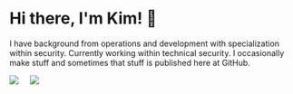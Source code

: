 <h1> Hi there, I'm Kim! 👋</h1>

I have background from operations and development with specialization within security. Currently working within technical security. I occasionally make stuff and sometimes that stuff is published here at GitHub.

<p>
  <a href="https://twitter.com/kimsyversen"><img src="https://img.shields.io/badge/twitter-%231DA1F2.svg?&style=for-the-badge&logo=twitter&logoColor=white" /></a>&nbsp;&nbsp;&nbsp;&nbsp;
  <a href="https://www.linkedin.com/in/kimsyversen/"><img src="https://img.shields.io/badge/linkedin-%230077B5.svg?&style=for-the-badge&logo=linkedin&logoColor=white" /></a>&nbsp;&nbsp;&nbsp;&nbsp;
</p>

